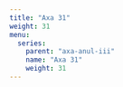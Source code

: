 ```yaml
---
title: "Axa 31"
weight: 31
menu:
  series:
    parent: "axa-anul-iii"
    name: "Axa 31"
    weight: 31
---
```


